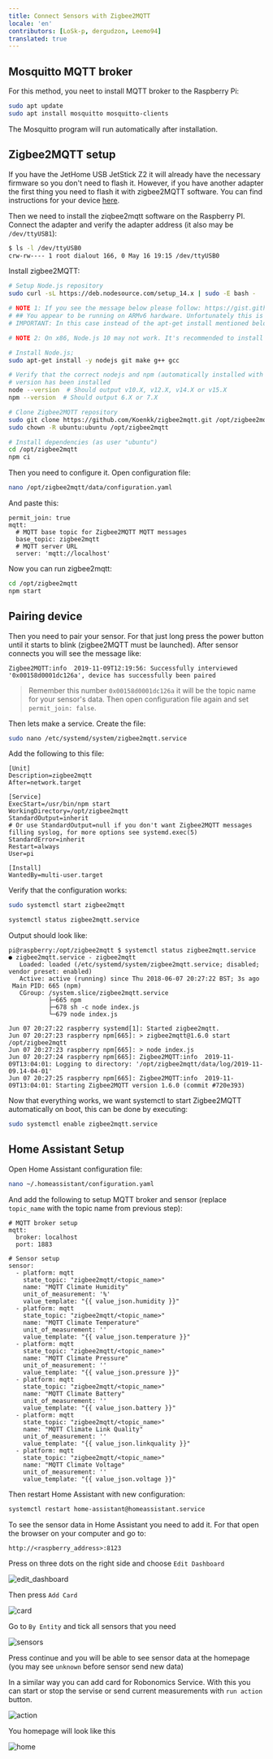 ```yaml
---
title: Connect Sensors with Zigbee2MQTT 
locale: 'en' 
contributors: [LoSk-p, dergudzon, Leemo94]
translated: true
---
```


## Mosquitto MQTT broker

For this method, you neet to install MQTT broker to the Raspberry Pi:

```bash
sudo apt update
sudo apt install mosquitto mosquitto-clients
```
The Mosquitto program will run automatically after installation.

## Zigbee2MQTT setup

If you have the JetHome USB JetStick Z2 it will already have the necessary firmware so you don't need to flash it. However, if you have another adapter the first thing you need to flash it with zigbee2MQTT software. You can find instructions for your device [here](https://www.zigbee2mqtt.io/information/supported_adapters.html).

Then we need to install the ziqbee2mqtt software on the  Raspberry PI. Connect the adapter and verify the adapter address (it also may be `/dev/ttyUSB1`):
```bash
$ ls -l /dev/ttyUSB0
crw-rw---- 1 root dialout 166, 0 May 16 19:15 /dev/ttyUSB0 
```
Install zigbee2MQTT:
```bash
# Setup Node.js repository
sudo curl -sL https://deb.nodesource.com/setup_14.x | sudo -E bash -

# NOTE 1: If you see the message below please follow: https://gist.github.com/Koenkk/11fe6d4845f5275a2a8791d04ea223cb.
# ## You appear to be running on ARMv6 hardware. Unfortunately this is not currently supported by the NodeSource Linux distributions. Please use the 'linux-armv6l' binary tarballs available directly from nodejs.org for Node.js 4 and later.
# IMPORTANT: In this case instead of the apt-get install mentioned below; do: sudo apt-get install -y git make g++ gcc

# NOTE 2: On x86, Node.js 10 may not work. It's recommended to install an unofficial Node.js 14 build which can be found here: https://unofficial-builds.nodejs.org/download/release/ (e.g. v14.16.0)

# Install Node.js;
sudo apt-get install -y nodejs git make g++ gcc

# Verify that the correct nodejs and npm (automatically installed with nodejs)
# version has been installed
node --version  # Should output v10.X, v12.X, v14.X or v15.X
npm --version  # Should output 6.X or 7.X

# Clone Zigbee2MQTT repository
sudo git clone https://github.com/Koenkk/zigbee2mqtt.git /opt/zigbee2mqtt
sudo chown -R ubuntu:ubuntu /opt/zigbee2mqtt

# Install dependencies (as user "ubuntu")
cd /opt/zigbee2mqtt
npm ci
```
Then you need to configure it. Open configuration file:
```bash
nano /opt/zigbee2mqtt/data/configuration.yaml
```
And paste this:
```
permit_join: true
mqtt:
  # MQTT base topic for Zigbee2MQTT MQTT messages
  base_topic: zigbee2mqtt
  # MQTT server URL
  server: 'mqtt://localhost'
```
Now you can run zigbee2mqtt:
```bash
cd /opt/zigbee2mqtt
npm start
```
## Pairing device

Then you need to pair your sensor. For that just long press the power button until it starts to blink (zigbee2MQTT must be launched). After sensor connects you will see the message like:
```
Zigbee2MQTT:info  2019-11-09T12:19:56: Successfully interviewed '0x00158d0001dc126a', device has successfully been paired
```
> Remember this number `0x00158d0001dc126a` it will be the topic name for your sensor's data.
Then open configuration file again and set `permit_join: false`.

Then lets make a service. Create the file:
```bash
sudo nano /etc/systemd/system/zigbee2mqtt.service
```
Add the following to this file:
```
[Unit]
Description=zigbee2mqtt
After=network.target

[Service]
ExecStart=/usr/bin/npm start
WorkingDirectory=/opt/zigbee2mqtt
StandardOutput=inherit
# Or use StandardOutput=null if you don't want Zigbee2MQTT messages filling syslog, for more options see systemd.exec(5)
StandardError=inherit
Restart=always
User=pi

[Install]
WantedBy=multi-user.target
```

Verify that the configuration works:

```bash
sudo systemctl start zigbee2mqtt
```

```bash
systemctl status zigbee2mqtt.service
```

Output should look like:
```
pi@raspberry:/opt/zigbee2mqtt $ systemctl status zigbee2mqtt.service
● zigbee2mqtt.service - zigbee2mqtt
   Loaded: loaded (/etc/systemd/system/zigbee2mqtt.service; disabled; vendor preset: enabled)
   Active: active (running) since Thu 2018-06-07 20:27:22 BST; 3s ago
 Main PID: 665 (npm)
   CGroup: /system.slice/zigbee2mqtt.service
           ├─665 npm
           ├─678 sh -c node index.js
           └─679 node index.js

Jun 07 20:27:22 raspberry systemd[1]: Started zigbee2mqtt.
Jun 07 20:27:23 raspberry npm[665]: > zigbee2mqtt@1.6.0 start /opt/zigbee2mqtt
Jun 07 20:27:23 raspberry npm[665]: > node index.js
Jun 07 20:27:24 raspberry npm[665]: Zigbee2MQTT:info  2019-11-09T13:04:01: Logging to directory: '/opt/zigbee2mqtt/data/log/2019-11-09.14-04-01'
Jun 07 20:27:25 raspberry npm[665]: Zigbee2MQTT:info  2019-11-09T13:04:01: Starting Zigbee2MQTT version 1.6.0 (commit #720e393)
```

Now that everything works, we want systemctl to start Zigbee2MQTT automatically on boot, this can be done by executing:

```bash
sudo systemctl enable zigbee2mqtt.service
```

## Home Assistant Setup

Open Home Assistant configuration file:

```bash
nano ~/.homeassistant/configuration.yaml
```

And add the following to setup MQTT broker and sensor (replace `topic_name` with the topic name from previous step):

```
# MQTT broker setup
mqtt:
  broker: localhost
  port: 1883

# Sensor setup
sensor:
  - platform: mqtt
    state_topic: "zigbee2mqtt/<topic_name>"
    name: "MQTT Climate Humidity"
    unit_of_measurement: '%'
    value_template: "{{ value_json.humidity }}"
  - platform: mqtt
    state_topic: "zigbee2mqtt/<topic_name>"
    name: "MQTT Climate Temperature"
    unit_of_measurement: ''
    value_template: "{{ value_json.temperature }}"
  - platform: mqtt
    state_topic: "zigbee2mqtt/<topic_name>"
    name: "MQTT Climate Pressure"
    unit_of_measurement: ''
    value_template: "{{ value_json.pressure }}"
  - platform: mqtt
    state_topic: "zigbee2mqtt/<topic_name>"
    name: "MQTT Climate Battery"
    unit_of_measurement: ''
    value_template: "{{ value_json.battery }}"
  - platform: mqtt
    state_topic: "zigbee2mqtt/<topic_name>"
    name: "MQTT Climate Link Quality"
    unit_of_measurement: ''
    value_template: "{{ value_json.linkquality }}"
  - platform: mqtt
    state_topic: "zigbee2mqtt/<topic_name>"
    name: "MQTT Climate Voltage"
    unit_of_measurement: ''
    value_template: "{{ value_json.voltage }}"
```

Then restart Home Assistant with new configuration:

```bash
systemctl restart home-assistant@homeassistant.service
```

To see the sensor data in Home Assistant you need to add it. For that open the browser on your computer and go to:
```
http://<raspberry_address>:8123
```
Press on three dots on the right side and choose `Edit Dashboard`

![edit_dashboard](./images/home-assistant/dashboard.png)

Then press `Add Card`

![card](./images/home-assistant/card.png)

Go to `By Entity` and tick all sensors that you need

![sensors](./images/home-assistant/sensors.png)

Press continue and you will be able to see sensor data at the homepage (you may see `unknown` before sensor send new data)

In a similar way you can add card for Robonomics Service. With this you can start or stop the servise or send current measurements with `run action` button.

![action](./images/home-assistant/datalog.png)

You homepage will look like this

![home](./images/home-assistant/home.png)
